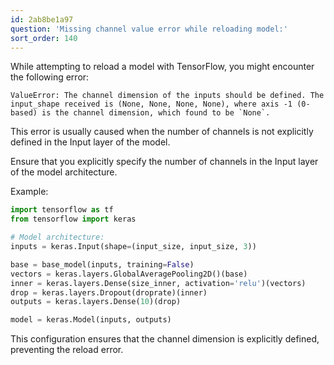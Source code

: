 ```yaml
---
id: 2ab8be1a97
question: 'Missing channel value error while reloading model:'
sort_order: 140
---
```


While attempting to reload a model with TensorFlow, you might encounter the following error:

```
ValueError: The channel dimension of the inputs should be defined. The input_shape received is (None, None, None, None), where axis -1 (0-based) is the channel dimension, which found to be `None`.
```

This error is usually caused when the number of channels is not explicitly defined in the Input layer of the model. 

Ensure that you explicitly specify the number of channels in the Input layer of the model architecture.

Example:

```python
import tensorflow as tf
from tensorflow import keras

# Model architecture:
inputs = keras.Input(shape=(input_size, input_size, 3))

base = base_model(inputs, training=False)
vectors = keras.layers.GlobalAveragePooling2D()(base)
inner = keras.layers.Dense(size_inner, activation='relu')(vectors)
drop = keras.layers.Dropout(droprate)(inner)
outputs = keras.layers.Dense(10)(drop)

model = keras.Model(inputs, outputs)
```

This configuration ensures that the channel dimension is explicitly defined, preventing the reload error.
